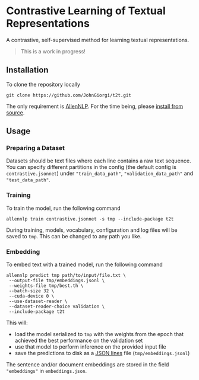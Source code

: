 # Contrastive Learning of Textual Representations

A contrastive, self-supervised method for learning textual representations.

> This is a work in progress!

## Installation

To clone the repository locally

```
git clone https://github.com/JohnGiorgi/t2t.git
```

The only requirement is [AllenNLP](https://github.com/allenai/allennlp). For the time being, please [install from source](https://github.com/allenai/allennlp#installing-from-source).

## Usage

### Preparing a Dataset

Datasets should be text files where each line contains a raw text sequence. You can specify different partitions in the config (the default config is `contrastive.jsonnet`) under `"train_data_path"`, `"validation_data_path"` and `"test_data_path"`.

### Training

To train the model, run the following command

```
allennlp train contrastive.jsonnet -s tmp --include-package t2t
```

During training, models, vocabulary, configuration and log files will be saved to `tmp`. This can be changed to any path you like.

### Embedding

To embed text with a trained model, run the following command

```
allennlp predict tmp path/to/input/file.txt \
 --output-file tmp/embeddings.jsonl \
 --weights-file tmp/best.th \
 --batch-size 32 \
 --cuda-device 0 \
 --use-dataset-reader \
 --dataset-reader-choice validation \
 --include-package t2t
```

This will:
* load the model serialized to `tmp` with the weights from the epoch that achieved the best performance on the validation set
* use that model to perform inference on the provided input file
* save the predictions to disk as a [JSON lines](http://jsonlines.org/) file (`tmp/embeddings.jsonl`)

The sentence and/or document embeddings are stored in the field `"embeddings"` in `embeddings.json`.